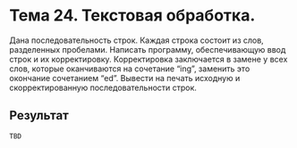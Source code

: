 # Тема 24. Текстовая обработка.

Дана последовательность строк. Каждая строка состоит из слов, разделенных пробелами. Написать программу, обеспечивающую ввод строк и их корректировку. Корректировка заключается в замене у всех слов, которые оканчиваются на сочетание “ing”, заменить это окончание сочетанием “ed”. Вывести на печать исходную и скорректированную последовательности строк.

## Результат

```
TBD
```
